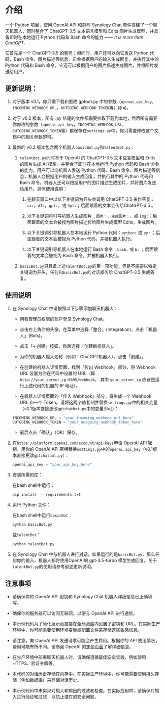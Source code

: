 

# 介绍

一个 Python 项目，使用 OpenAI API 和群晖 Synology Chat 套件搭建了一个聊天机器人，同时整合了 ChatGPT-3.5 文本语言模型和 Edits 图片生成模型，并具备即时在本地运行 Python 代码和 Bash 命令的能力 —— *it is more than ChatGPT*.

它首先是一个 ChatGPT-3.5 的套壳；但同时，用户还可以向它发送 Python 代码、Bash 命令、图片描述等信息，它会根据用户的输入生成回复，并执行其中的 Python 代码和 Bash 命令。它还可以根据用户的图片描述生成图片，并将图片发送给用户。

## 更新说明：
1. 对于版本 v0.1，你只需下载和更改 gptbot.py 中的参数（`openai_api_key`，`INCOMING_WEBHOOK_URL`，`OUTGOING_WEBHOOK_TOKEN`等）即可。

2. 对于 v0.2 版本，所有 .py 结尾的文件都需要拉取下载到本地，然后所有需要你修改的参数（`openai_api_key`，`INCOMING_WEBHOOK_URL`，`OUTGOING_WEBHOOK_TOKEN`等）都保存在`settings.py`中，你只需要修改这个文档中的相关参数即可。

3. 最新的 v0.2 版本包含两个机器人`basicBot.py`和`talentBot.py`：
    
    1. `talentBot.py`同时基于 OpenAI 的 ChatGPT-3.5 文本语言模型和 Edits 的图片生成 AI 模型，并整合了即时在本地运行 Python 代码和 Bash 命令的能力。用户可以向机器人发送 Python 代码、Bash 命令、图片描述等信息，机器人会根据用户的输入生成回复，并执行其中的 Python 代码和 Bash 命令。机器人还可以根据用户的图片描述生成图片，并将图片发送给用户。具体使用说明：

        1. 在聊天窗口中以以下关键词为开头会调用 ChatGPT-3.5 来作答复：`ai:`，`AI:`，`gpt:`，或 `Gpt:`；后面跟着的文本会传给ChatGPT-3.5 。
    
        2. 以下关键词将引导机器人生成图片：`图片：`，`生成图片：`，或 `img:`；后面跟着的文本会被视为图片描述传给图片生成模型 Edits，生成图片。
    
        3. 以下关键词引导机器人在本地运行 Python 代码：`python:` 或 `py:` ；后面跟着的文本会被视为 Python 代码，并被机器人执行。
    
        4. 以下关键词引导机器人在本地运行 Bash 命令：`bash:` 或 `b:` ；后面跟着的文本会被视为 Bash 命令，并被机器人执行。


    2. `basicBot.py`只具备上述`talentBot.py`的第一项功能，但是不需要以特定关键词为开头，任何和`basicBot.py`的对话都传给 ChatGPT-3.5 生成答复。
    

使用说明
----

1.  在 Synology Chat 中请按照以下步骤添加聊天机器人：

    - 用有管理员权限的账户登录 Synology Chat。

    - 点击右上角你的头像，在菜单中选择「整合」(Integration)，点击「机器人」(Bots)。

    - 点击「+ 创建」按钮，然后选择「创建新机器人」。

    - 为你的机器人输入名称（例如：ChatGPT机器人）。点击「创建」。

    - 在创建的机器人详情页面，找到「传出 Webhook」部分，将 Webhook URL 设置为你在代码中设置的 URL（即 `http://your_server_ip:5005/webhook`， 其中 `your_server_ip` 应该是运行上述代码的机器的 IP 地址）。

    - 在机器人详情页面的「传入 Webhook」部分，将生成一个 Webhook URL 和一个 Token。请将这两个值复制并替换`settings.py`中的相关变量（v0.1版本直接更改`gptchatbot.py`中的变量即可）：

    ```python
    INCOMING_WEBHOOK_URL = "your_incoming_webhook_url_here"
    OUTGOING_WEBHOOK_TOKEN = "your_outgoing_webhook_token_here"

    ```
    - 最后点击「确认」（OK）保存。

2. 在`https://platform.openai.com/account/api-keys`申请 OpenAI API 密钥，用你的 OpenAI API 密钥替换`settings.py`中的`openai.api_key`（v0.1版本直接更改`gptchatbot.py`）：
    

    ```python
    openai_api_key = "your_api_key_here"
    ```
    
3.  安装所需的库：

    在bash shell中运行：
    
    ```bash
    pip install -r requirements.txt 
    ```

4.  运行 Python 文件：

    在bash shell中运行`basicBot`：

    ```bash
    python basicBot.py
    ```
    
    或`talentBot`：

    ```bash
    python talentBot.py
    ```
    

5. 在 Synology Chat 中与机器人进行对话。如果运行的是`basicBot.py`，那么任何你的输入，机器人都将使用OpenAI的 gpt-3.5-turbo 模型生成回复。关于`talentBot.py`的使用请参考前述更新说明。



注意事项
----

*   请确保你的 OpenAI API 密钥和 Synology Chat 机器人详细信息已正确填写。
    
*   确保你的服务器可以访问互联网，以便与 OpenAI API 进行通信。
    
*   本示例代码为了简化展示而直接在全局范围内设置了密钥和 URL。在实际生产环境中，你可能需要使用环境变量或配置文件来存储这些敏感信息。
    
*   请注意，向 OpenAI API 发送请求可能会产生费用。根据你的 API 使用情况，费用可能有所不同。请参阅 OpenAI 的[定价页面](https://openai.com/pricing)了解详细信息。
    
*   在生产环境中部署聊天机器人时，请确保遵循最佳安全实践，例如使用 HTTPS、验证令牌等。
    
*   本代码的对话历史存储在内存中。在实际生产环境中，你可能需要使用持久存储（例如数据库）来存储对话历史。
    
*   本示例代码中未实现对输入和输出的过滤和检查。在实际应用中，请确保对输入进行验证和过滤，以防止潜在的安全问题。
    

